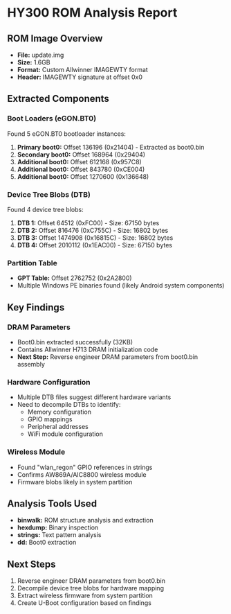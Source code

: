 # HY300 ROM Analysis Report

## ROM Image Overview
- **File:** update.img
- **Size:** 1.6GB
- **Format:** Custom Allwinner IMAGEWTY format
- **Header:** IMAGEWTY signature at offset 0x0

## Extracted Components

### Boot Loaders (eGON.BT0)
Found 5 eGON.BT0 bootloader instances:
1. **Primary boot0:** Offset 136196 (0x21404) - Extracted as boot0.bin
2. **Secondary boot0:** Offset 168964 (0x29404) 
3. **Additional boot0:** Offset 612168 (0x957C8)
4. **Additional boot0:** Offset 843780 (0xCE004)
5. **Additional boot0:** Offset 1270600 (0x136648)

### Device Tree Blobs (DTB)
Found 4 device tree blobs:
1. **DTB 1:** Offset 64512 (0xFC00) - Size: 67150 bytes
2. **DTB 2:** Offset 816476 (0xC755C) - Size: 16802 bytes  
3. **DTB 3:** Offset 1474908 (0x16815C) - Size: 16802 bytes
4. **DTB 4:** Offset 2010112 (0x1EAC00) - Size: 67150 bytes

### Partition Table
- **GPT Table:** Offset 2762752 (0x2A2800)
- Multiple Windows PE binaries found (likely Android system components)

## Key Findings

### DRAM Parameters
- Boot0.bin extracted successfully (32KB)
- Contains Allwinner H713 DRAM initialization code
- **Next Step:** Reverse engineer DRAM parameters from boot0.bin assembly

### Hardware Configuration
- Multiple DTB files suggest different hardware variants
- Need to decompile DTBs to identify:
  - Memory configuration
  - GPIO mappings
  - Peripheral addresses
  - WiFi module configuration

### Wireless Module
- Found "wlan_regon" GPIO references in strings
- Confirms AW869A/AIC8800 wireless module
- Firmware blobs likely in system partition

## Analysis Tools Used
- **binwalk:** ROM structure analysis and extraction
- **hexdump:** Binary inspection
- **strings:** Text pattern analysis
- **dd:** Boot0 extraction

## Next Steps
1. Reverse engineer DRAM parameters from boot0.bin
2. Decompile device tree blobs for hardware mapping
3. Extract wireless firmware from system partition
4. Create U-Boot configuration based on findings